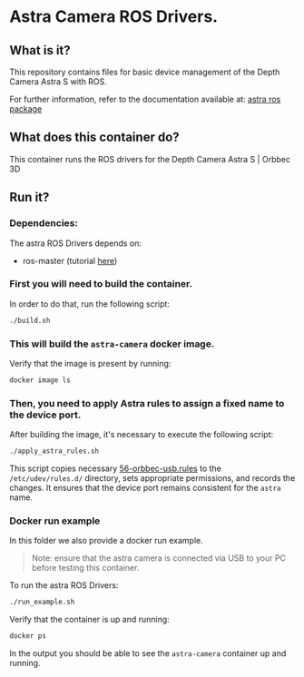 # Astra Camera ROS Drivers. 

## What is it?

This repository contains files for basic device management of the Depth Camera Astra S with ROS.

For further information, refer to the documentation available at: [astra ros package](https://github.com/orbbec/ros_astra_camera)


## What does this container do?

This container runs the ROS drivers for the Depth Camera Astra S | Orbbec 3D

## Run it?

### Dependencies:

The astra ROS Drivers depends on:
  - ros-master (tutorial [here](../ros-master/))

### First you will need to build the container. 

In order to do that, run the following script:
```bash
./build.sh
```

### This will build the `astra-camera` docker image. 

Verify that the image is present by running:
```bash
docker image ls
```

### Then, you need to apply Astra rules to assign a fixed name to the device port.

After building the image, it's necessary to execute the following script:
```bash
./apply_astra_rules.sh
```

This script copies necessary [56-orbbec-usb.rules](rules/56-orbbec-usb.rules) to the `/etc/udev/rules.d/` directory, sets appropriate permissions, and records the changes. It ensures that the device port remains consistent for the `astra` name.

### Docker run example
In this folder we also provide a docker run example. 

> Note: ensure that the astra camera is connected via USB to your PC before testing this container.

To run the astra ROS Drivers:
```bash
./run_example.sh
```

Verify that the container is up and running:
```bash
docker ps
```

In the output you should be able to see the `astra-camera` container up and running.

